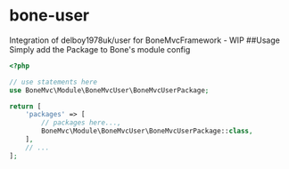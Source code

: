 # bone-user
Integration of delboy1978uk/user for BoneMvcFramework - WIP
##Usage
Simply add the Package to Bone's module config
```php
<?php

// use statements here
use BoneMvc\Module\BoneMvcUser\BoneMvcUserPackage;

return [
    'packages' => [
        // packages here...,
        BoneMvc\Module\BoneMvcUser\BoneMvcUserPackage::class,
    ],
    // ...
];

